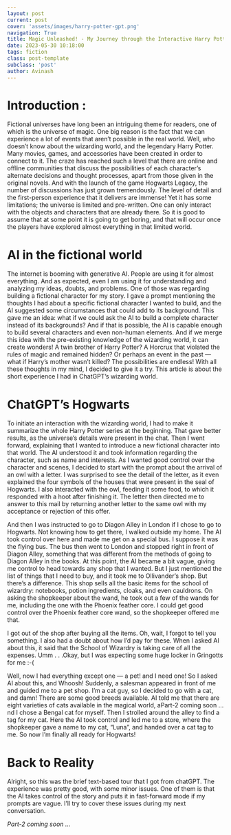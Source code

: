 ```yaml
---
layout: post
current: post
cover: 'assets/images/harry-potter-gpt.png'
navigation: True
title: Magic Unleashed! - My Journey through the Interactive Harry Potter Universe with ChatGPT
date: 2023-05-30 10:18:00
tags: fiction
class: post-template
subclass: 'post'
author: Avinash
---
```


# Introduction : 
Fictional universes have long been an intriguing theme for readers, one of which is the universe of magic. One big reason is the fact that we can experience a lot of events that aren’t possible in the real world. Well, who doesn’t know about the wizarding world, and the legendary Harry Potter. Many movies, games, and accessories have been created in order to connect to it. The craze has reached such a level that there are online and offline communities that discuss the possibilities of each character’s alternate decisions and thought processes, apart from those given in the original novels. And with the launch of the game Hogwarts Legacy, the number of discussions has just grown tremendously. The level of detail and the first-person experience that it delivers are immense! Yet it has some limitations; the universe is limited and pre-written. One can only interact with the objects and characters that are already there. So it is good to assume that at some point it is going to get boring, and that will occur once the players have explored almost everything in that limited world.

# AI in the fictional world
The internet is booming with generative AI. People are using it for almost everything. And as expected, even I am using it for understanding and analyzing my ideas, doubts, and problems. One of those was regarding building a fictional character for my story. I gave a prompt mentioning the thoughts I had about a specific fictional character I wanted to build, and the AI suggested some circumstances that could add to its background. This gave me an idea: what if we could ask the AI to build a complete character instead of its backgrounds? And if that is possible, the AI is capable enough to build several characters and even non-human elements. And if we merge this idea with the pre-existing knowledge of the wizarding world, it can create wonders! A twin brother of Harry Potter? A Horcrux that violated the rules of magic and remained hidden? Or perhaps an event in the past — what if Harry’s mother wasn’t killed? The possibilities are endless! With all these thoughts in my mind, I decided to give it a try. This article is about the short experience I had in ChatGPT’s wizarding world.

# ChatGPT’s Hogwarts
To initiate an interaction with the wizarding world, I had to make it summarize the whole Harry Potter series at the beginning. That gave better results, as the universe’s details were present in the chat. Then I went forward, explaining that I wanted to introduce a new fictional character into that world. The AI understood it and took information regarding the character, such as name and interests. As I wanted good control over the character and scenes, I decided to start with the prompt about the arrival of an owl with a letter. I was surprised to see the detail of the letter, as it even explained the four symbols of the houses that were present in the seal of Hogwarts. I also interacted with the owl, feeding it some food, to which it responded with a hoot after finishing it. The letter then directed me to answer to this mail by returning another letter to the same owl with my acceptance or rejection of this offer.


And then I was instructed to go to Diagon Alley in London if I chose to go to Hogwarts. Not knowing how to get there, I walked outside my home. The AI took control over here and made me get on a special bus. I suppose it was the flying bus. The bus then went to London and stopped right in front of Diagon Alley, something that was different from the methods of going to Diagon Alley in the books. At this point, the AI became a bit vague, giving me control to head towards any shop that I wanted. But I just mentioned the list of things that I need to buy, and it took me to Ollivander’s shop. But there’s a difference. This shop sells all the basic items for the school of wizardry: notebooks, potion ingredients, cloaks, and even cauldrons. On asking the shopkeeper about the wand, he took out a few of the wands for me, including the one with the Phoenix feather core. I could get good control over the Phoenix feather core wand, so the shopkeeper offered me that.

I got out of the shop after buying all the items. Oh, wait, I forgot to tell you something. I also had a doubt about how I’d pay for these. When I asked AI about this, it said that the School of Wizardry is taking care of all the expenses. Umm . . .Okay, but I was expecting some huge locker in Gringotts for me :-(

Well, now I had everything except one — a pet! and I need one! So I asked AI about this, and Whoosh! Suddenly, a salesman appeared in front of me and guided me to a pet shop. I’m a cat guy, so I decided to go with a cat, and damn! There are some good breeds available. AI told me that there are eight varieties of cats available in the magical world, aPart-2 coming soon …nd I chose a Bengal cat for myself. Then I strolled around the alley to find a tag for my cat. Here the AI took control and led me to a store, where the shopkeeper gave a name to my cat, “Luna”, and handed over a cat tag to me. So now I’m finally all ready for Hogwarts!

# Back to Reality
Alright, so this was the brief text-based tour that I got from chatGPT. The experience was pretty good, with some minor issues. One of them is that the AI takes control of the story and puts it in fast-forward mode if my prompts are vague. I’ll try to cover these issues during my next conversation.

 *Part-2 coming soon …*